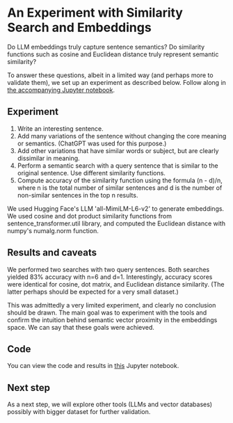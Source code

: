 # An Experiment with Similarity Search and Embeddings
 Do LLM embeddings truly capture sentence semantics? Do similarity functions such as cosine and Euclidean distance truly represent semantic similarity?

To answer these questions, albeit in a limited way (and perhaps more to validate them), we set up an experiment as described below. Follow along in [the accompanying Jupyter notebook](https://github.com/neelp-git/embeddings-similarity/blob/main/similarity.ipynb).

## Experiment

1. Write an interesting sentence. 
2. Add many variations of the sentence without changing the core meaning or semantics. (ChatGPT was used for this purpose.)
3. Add other variations that have similar words or subject, but are clearly dissimilar in meaning. 
4. Perform a semantic search with a query sentence that is similar to the original sentence. Use different similarity functions. 
5. Compute accuracy of the similarity function using the formula (n - d)/n, where n is the total number of similar sentences and d is the number of non-similar sentences in the top n results.

We used Hugging Face's LLM 'all-MimiLM-L6-v2' to generate embeddings. We used cosine and dot product similarity functions from sentence_transformer.util library, and computed the Euclidean distance with numpy's numalg.norm function.

## Results and caveats
We performed two searches with two query sentences. Both searches yielded 83% accuracy with n=6 and d=1. Interestingly, accuracy scores were identical for cosine, dot matrix, and Euclidean distance similarity. (The latter perhaps should be expected for a very small dataset.)

This was admittedly a very limited experiment, and clearly no conclusion should be drawn. The main goal was to experiment with the tools and confirm the intuition behind semantic vector proximity in the embeddings space. We can say that these goals were achieved.

## Code
You can view the code and results in [this](https://github.com/neelp-git/embeddings-similarity/blob/main/similarity.ipynb) Jupyter notebook.

## Next step
As a next step, we will explore other tools (LLMs and vector databases) possibly with bigger dataset for further validation.